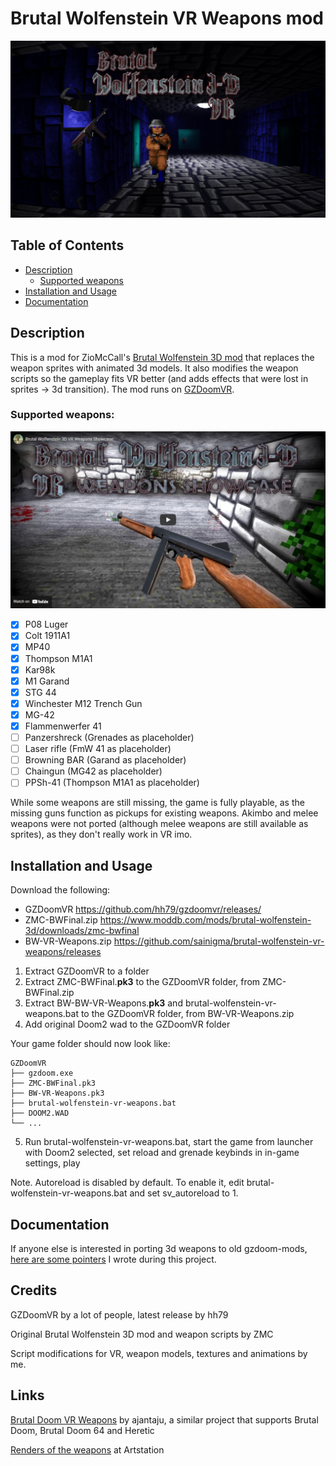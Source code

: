 # Brutal Wolfenstein VR Weapons mod

![GitHub Logo](/docs/titlecard.png)

## Table of Contents

- [Description](#description)
  - [Supported weapons](#supported-weapons)
- [Installation and Usage](#installation-and-usage)
- [Documentation](#documentation)

## Description

This is a mod for ZioMcCall's [Brutal Wolfenstein 3D mod](https://forum.zdoom.org/viewtopic.php?f=19&t=48035) that replaces the weapon sprites with animated 3d models. It also modifies the weapon scripts so the gameplay fits VR better (and adds effects that were lost in sprites -> 3d transition). The mod runs on [GZDoomVR](https://github.com/hh79/gzdoomvr).

### Supported weapons:

[![Weapons showcase](/docs/showcase.png)](https://www.youtube.com/watch?v=GBkTNPoyGj4)

 - [x] P08 Luger
 - [x] Colt 1911A1
 - [x] MP40
 - [x] Thompson M1A1
 - [x] Kar98k
 - [x] M1 Garand
 - [x] STG 44
 - [x] Winchester M12 Trench Gun
 - [x] MG-42
 - [x] Flammenwerfer 41
 - [ ] Panzershreck (Grenades as placeholder)
 - [ ] Laser rifle (FmW 41 as placeholder)
 - [ ] Browning BAR (Garand as placeholder)
 - [ ] Chaingun (MG42 as placeholder)
 - [ ] PPSh-41 (Thompson M1A1 as placeholder)

While some weapons are still missing, the game is fully playable, as the missing guns function as pickups for existing weapons. Akimbo and melee weapons were not ported (although melee weapons are still available as sprites), as they don't really work in VR imo.

## Installation and Usage

  Download the following:
  - GZDoomVR https://github.com/hh79/gzdoomvr/releases/
  - ZMC-BWFinal.zip https://www.moddb.com/mods/brutal-wolfenstein-3d/downloads/zmc-bwfinal
  - BW-VR-Weapons.zip https://github.com/sainigma/brutal-wolfenstein-vr-weapons/releases

  1. Extract GZDoomVR to a folder
  2. Extract ZMC-BWFinal.**pk3** to the GZDoomVR folder, from ZMC-BWFinal.zip
  3. Extract BW-BW-VR-Weapons.**pk3** and brutal-wolfenstein-vr-weapons.bat to the GZDoomVR folder, from BW-VR-Weapons.zip
  4. Add original Doom2 wad to the GZDoomVR folder

  Your game folder should now look like:

    GZDoomVR
    ├── gzdoom.exe
    ├── ZMC-BWFinal.pk3
    ├── BW-VR-Weapons.pk3
    ├── brutal-wolfenstein-vr-weapons.bat
    ├── DOOM2.WAD
    └── ...

  5. Run brutal-wolfenstein-vr-weapons.bat, start the game from launcher with Doom2 selected, set reload and grenade keybinds in in-game settings, play

  Note. Autoreload is disabled by default. To enable it, edit brutal-wolfenstein-vr-weapons.bat and set sv_autoreload to 1.

## Documentation

If anyone else is interested in porting 3d weapons to old gzdoom-mods, [here are some pointers](./docs/tutorial.md) I wrote during this project.

## Credits

GZDoomVR by a lot of people, latest release by hh79

Original Brutal Wolfenstein 3D mod and weapon scripts by ZMC

Script modifications for VR, weapon models, textures and animations by me.

## Links

[Brutal Doom VR Weapons](https://github.com/ajantaju/br_vr) by ajantaju, a similar project that supports Brutal Doom, Brutal Doom 64 and Heretic

[Renders of the weapons](https://www.artstation.com/xuominen/albums/3778987) at Artstation